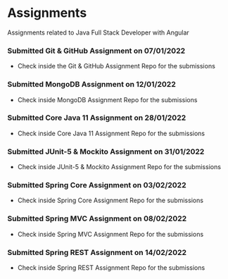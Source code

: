 # Assignments
Assignments related to Java Full Stack Developer with Angular

### Submitted Git & GitHub Assignment on 07/01/2022
- Check inside the Git & GitHub Assignment Repo for the submissions

### Submitted MongoDB Assignment on 12/01/2022
- Check inside MongoDB Assignment Repo for the submissions

### Submitted Core Java 11 Assignment on 28/01/2022
- Check inside Core Java 11 Assignment Repo for the submissions

### Submitted JUnit-5 & Mockito Assignment on 31/01/2022
- Check inside JUnit-5 & Mockito Assignment Repo for the submissions

### Submitted Spring Core Assignment on 03/02/2022
- Check inside Spring Core Assignment Repo for the submissions


### Submitted Spring MVC Assignment on 08/02/2022
- Check inside Spring MVC Assignment Repo for the submissions

### Submitted Spring REST Assignment on 14/02/2022
- Check inside Spring REST Assignment Repo for the submissions
